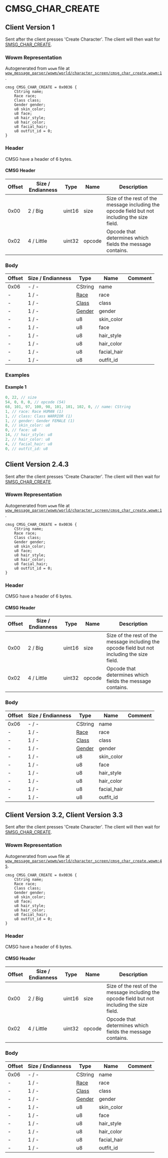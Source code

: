 # CMSG_CHAR_CREATE

## Client Version 1

Sent after the client presses 'Create Character'. The client will then wait for [SMSG_CHAR_CREATE](./smsg_char_create.md).

### Wowm Representation

Autogenerated from `wowm` file at [`wow_message_parser/wowm/world/character_screen/cmsg_char_create.wowm:1`](https://github.com/gtker/wow_messages/tree/main/wow_message_parser/wowm/world/character_screen/cmsg_char_create.wowm#L1).
```rust,ignore
cmsg CMSG_CHAR_CREATE = 0x0036 {
    CString name;
    Race race;
    Class class;
    Gender gender;
    u8 skin_color;
    u8 face;
    u8 hair_style;
    u8 hair_color;
    u8 facial_hair;
    u8 outfit_id = 0;
}
```
### Header

CMSG have a header of 6 bytes.

#### CMSG Header

| Offset | Size / Endianness | Type   | Name   | Description |
| ------ | ----------------- | ------ | ------ | ----------- |
| 0x00   | 2 / Big           | uint16 | size   | Size of the rest of the message including the opcode field but not including the size field.|
| 0x02   | 4 / Little        | uint32 | opcode | Opcode that determines which fields the message contains.|

### Body

| Offset | Size / Endianness | Type | Name | Comment |
| ------ | ----------------- | ---- | ---- | ------- |
| 0x06 | - / - | CString | name |  |
| - | 1 / - | [Race](race.md) | race |  |
| - | 1 / - | [Class](class.md) | class |  |
| - | 1 / - | [Gender](gender.md) | gender |  |
| - | 1 / - | u8 | skin_color |  |
| - | 1 / - | u8 | face |  |
| - | 1 / - | u8 | hair_style |  |
| - | 1 / - | u8 | hair_color |  |
| - | 1 / - | u8 | facial_hair |  |
| - | 1 / - | u8 | outfit_id |  |

### Examples

#### Example 1

```c
0, 22, // size
54, 0, 0, 0, // opcode (54)
68, 101, 97, 100, 98, 101, 101, 102, 0, // name: CString
1, // race: Race HUMAN (1)
1, // class: Class WARRIOR (1)
1, // gender: Gender FEMALE (1)
8, // skin_color: u8
0, // face: u8
14, // hair_style: u8
2, // hair_color: u8
4, // facial_hair: u8
0, // outfit_id: u8
```
## Client Version 2.4.3

Sent after the client presses 'Create Character'. The client will then wait for [SMSG_CHAR_CREATE](./smsg_char_create.md).

### Wowm Representation

Autogenerated from `wowm` file at [`wow_message_parser/wowm/world/character_screen/cmsg_char_create.wowm:1`](https://github.com/gtker/wow_messages/tree/main/wow_message_parser/wowm/world/character_screen/cmsg_char_create.wowm#L1).
```rust,ignore
cmsg CMSG_CHAR_CREATE = 0x0036 {
    CString name;
    Race race;
    Class class;
    Gender gender;
    u8 skin_color;
    u8 face;
    u8 hair_style;
    u8 hair_color;
    u8 facial_hair;
    u8 outfit_id = 0;
}
```
### Header

CMSG have a header of 6 bytes.

#### CMSG Header

| Offset | Size / Endianness | Type   | Name   | Description |
| ------ | ----------------- | ------ | ------ | ----------- |
| 0x00   | 2 / Big           | uint16 | size   | Size of the rest of the message including the opcode field but not including the size field.|
| 0x02   | 4 / Little        | uint32 | opcode | Opcode that determines which fields the message contains.|

### Body

| Offset | Size / Endianness | Type | Name | Comment |
| ------ | ----------------- | ---- | ---- | ------- |
| 0x06 | - / - | CString | name |  |
| - | 1 / - | [Race](race.md) | race |  |
| - | 1 / - | [Class](class.md) | class |  |
| - | 1 / - | [Gender](gender.md) | gender |  |
| - | 1 / - | u8 | skin_color |  |
| - | 1 / - | u8 | face |  |
| - | 1 / - | u8 | hair_style |  |
| - | 1 / - | u8 | hair_color |  |
| - | 1 / - | u8 | facial_hair |  |
| - | 1 / - | u8 | outfit_id |  |

## Client Version 3.2, Client Version 3.3

Sent after the client presses 'Create Character'. The client will then wait for [SMSG_CHAR_CREATE](./smsg_char_create.md).

### Wowm Representation

Autogenerated from `wowm` file at [`wow_message_parser/wowm/world/character_screen/cmsg_char_create.wowm:45`](https://github.com/gtker/wow_messages/tree/main/wow_message_parser/wowm/world/character_screen/cmsg_char_create.wowm#L45).
```rust,ignore
cmsg CMSG_CHAR_CREATE = 0x0036 {
    CString name;
    Race race;
    Class class;
    Gender gender;
    u8 skin_color;
    u8 face;
    u8 hair_style;
    u8 hair_color;
    u8 facial_hair;
    u8 outfit_id = 0;
}
```
### Header

CMSG have a header of 6 bytes.

#### CMSG Header

| Offset | Size / Endianness | Type   | Name   | Description |
| ------ | ----------------- | ------ | ------ | ----------- |
| 0x00   | 2 / Big           | uint16 | size   | Size of the rest of the message including the opcode field but not including the size field.|
| 0x02   | 4 / Little        | uint32 | opcode | Opcode that determines which fields the message contains.|

### Body

| Offset | Size / Endianness | Type | Name | Comment |
| ------ | ----------------- | ---- | ---- | ------- |
| 0x06 | - / - | CString | name |  |
| - | 1 / - | [Race](race.md) | race |  |
| - | 1 / - | [Class](class.md) | class |  |
| - | 1 / - | [Gender](gender.md) | gender |  |
| - | 1 / - | u8 | skin_color |  |
| - | 1 / - | u8 | face |  |
| - | 1 / - | u8 | hair_style |  |
| - | 1 / - | u8 | hair_color |  |
| - | 1 / - | u8 | facial_hair |  |
| - | 1 / - | u8 | outfit_id |  |

